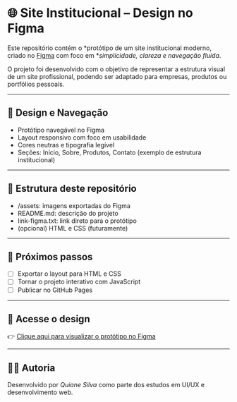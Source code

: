 # 🌐 Site Institucional – Design no Figma

Este repositório contém o *protótipo de um site institucional moderno, criado no [Figma](https://www.figma.com/proto/2rCSHecN3aicARs328NlwJ/site?node-id=0-1&t=W0E17XDcgOU3qev4-1) com foco em **simplicidade, clareza e navegação fluida*.

O projeto foi desenvolvido com o objetivo de representar a estrutura visual de um site profissional, podendo ser adaptado para empresas, produtos ou portfólios pessoais.

---

## 🎨 Design e Navegação

- Protótipo navegável no Figma
- Layout responsivo com foco em usabilidade
- Cores neutras e tipografia legível
- Seções: Início, Sobre, Produtos, Contato (exemplo de estrutura institucional)

---

## 📁 Estrutura deste repositório

- /assets: imagens exportadas do Figma
- README.md: descrição do projeto
- link-figma.txt: link direto para o protótipo
- (opcional) HTML e CSS (futuramente)

---

## 🚀 Próximos passos

- [ ] Exportar o layout para HTML e CSS
- [ ] Tornar o projeto interativo com JavaScript
- [ ] Publicar no GitHub Pages

---

## 🔗 Acesse o design

👉 [Clique aqui para visualizar o protótipo no Figma](https://www.figma.com/proto/2rCSHecN3aicARs328NlwJ/site?node-id=0-1&t=W0E17XDcgOU3qev4-1)

---

## 🧑‍💻 Autoria

Desenvolvido por *Quiane Silva* como parte dos estudos em UI/UX e desenvolvimento web.
